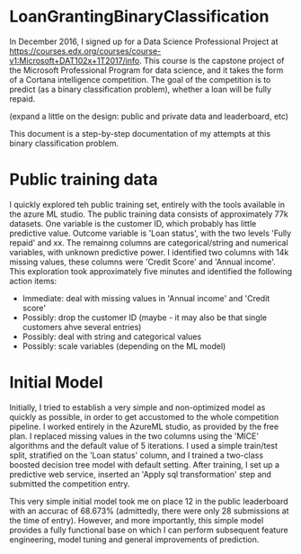 # LoanGrantingBinaryClassification

In December 2016, I signed up for a Data Science Professional Project at https://courses.edx.org/courses/course-v1:Microsoft+DAT102x+1T2017/info. This course is the capstone project of the  Microsoft Professional Program for data science, and it takes the form of a Cortana intelligence competition. The goal of the competition is to predict (as a binary classification problem), whether a loan will be fully repaid. 

(expand a little on the design: public and private data and leaderboard, etc)

This document is a step-by-step documentation of my attempts at this binary classification problem.

# Public training data

I quickly explored teh public training set, entirely with the tools available in the azure ML studio. The public training data consists of approximately 77k datasets. One variable is the customer ID, which probably has little predictive value. Outcome variable is 'Loan status', with the two levels  'Fully repaid' and xx. The remainng columns are categorical/string and numerical variables, with unknown predictive power. I identified two columns with 14k missing values, these columns were 'Credit Score' and 'Annual income'. This exploration took approximately five minutes and identified the following action items:

* Immediate: deal with missing values in 'Annual income' and 'Credit score'
* Possibly: drop the customer ID (maybe - it may also be that single customers ahve several entries)
* Possibly: deal with string and categorical values
* Possibly: scale variables (depending on the ML model)

# Initial Model

Initially, I tried to establish a very simple and non-optimized model as quickly as possible, in order to get accustomed to the whole competition pipeline. I worked entirely in the AzureML studio, as provided by the free plan. I replaced missing values in the two columns using the 'MICE' algorithms and the default value of 5 iterations. I used a simple train/test split, stratified on the 'Loan status' column, and I trained a two-class boosted decision tree model with default setting. After training, I set up a predictive web service, inserted an 'Apply sql transformation' step and submitted the competition entry.

This very simple initial model took me on place 12 in the public leaderboard with an accurac of 68.673% (admittedly, there were only 28 submissions at the time of entry). However, and more importantly, this simple model provides a fully functional base on which I can perform subsequent feature engineering, model tuning and general improvements of prediction.

